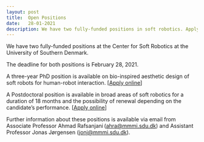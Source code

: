 ```yaml
---
layout: post
title:  Open Positions
date:   28-01-2021
description: We have two fully-funded positions in soft robotics. Apply online until February 28, 2021.
---
```


We have two fully-funded positions at the Center for Soft Robotics at the University of Southern Denmark.

The deadline for both positions is February 28, 2021.

A three-year PhD position is available on bio-inspired aesthetic design of soft robots for human-robot interaction.
[[<u>Apply online</u>](https://www.sdu.dk/en/service/ledige_stillinger/1139520)]

A Postdoctoral position is available in broad areas of soft robotics for a duration of 18 months and the possibility of renewal depending on the candidate’s performance.
[[<u>Apply online</u>](https://www.sdu.dk/en/service/ledige_stillinger/1139545)]


Further information about these positions is available via email from Associate Professor Ahmad Rafsanjani (ahra@mmmi.sdu.dk) and Assistant Professor Jonas Jørgensen (jonj@mmmi.sdu.dk).
